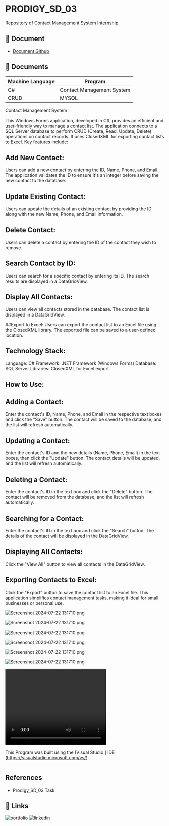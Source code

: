 
# PRODIGY_SD_03

Repository of Contact Management System
[Internship](https://github.com/LizzyTrevisan/Prodigy_SD_03/tree/main)



## 📑 Document
- [Document Github](https://github.com/LizzyTrevisan/Prodigy_SD_03/tree/main)

## 📔 Documents

| Machine Language | Program |
| ------- | ------------ |
| C# |   Contact Management System |
| CRUD | MYSQL |


Contact Management System

This Windows Forms application, developed in C#, provides an efficient and user-friendly way to manage a contact list. The application connects to a SQL Server database to perform CRUD (Create, Read, Update, Delete) operations on contact records. It uses ClosedXML for exporting contact lists to Excel. Key features include:

## Add New Contact: 
Users can add a new contact by entering the ID, Name, Phone, and Email. The application validates the ID to ensure it's an integer before saving the new contact to the database.

## Update Existing Contact: 
Users can update the details of an existing contact by providing the ID along with the new Name, Phone, and Email information.

## Delete Contact: 
Users can delete a contact by entering the ID of the contact they wish to remove.

## Search Contact by ID: 
Users can search for a specific contact by entering its ID. The search results are displayed in a DataGridView.

## Display All Contacts: 
Users can view all contacts stored in the database. The contact list is displayed in a DataGridView.

##Export to Excel: 
Users can export the contact list to an Excel file using the ClosedXML library. The exported file can be saved to a user-defined location.

## Technology Stack:

Language: C#
Framework: .NET Framework (Windows Forms)
Database: SQL Server
Libraries: ClosedXML for Excel export

## How to Use:

## Adding a Contact: 
Enter the contact's ID, Name, Phone, and Email in the respective text boxes and click the "Save" button. The contact will be saved to the database, and the list will refresh automatically.

## Updating a Contact: 
Enter the contact's ID and the new details (Name, Phone, Email) in the text boxes, then click the "Update" button. The contact details will be updated, and the list will refresh automatically.

## Deleting a Contact: 
Enter the contact's ID in the text box and click the "Delete" button. The contact will be removed from the database, and the list will refresh automatically.

## Searching for a Contact: 
Enter the contact's ID in the text box and click the "Search" button. The details of the contact will be displayed in the DataGridView.

## Displaying All Contacts: 
Click the "View All" button to view all contacts in the DataGridView.

## Exporting Contacts to Excel: 
Click the "Export" button to save the contact list to an Excel file.
This application simplifies contact management tasks, making it ideal for small businesses or personal use.


![Screenshot 2024-07-22 131710.png](https://github.com/LizzyTrevisan/Prodigy_SD_03/blob/main/Screenshot%202024-07-22%20220255.png)

![Screenshot 2024-07-22 131710.png](https://raw.githubusercontent.com/LizzyTrevisan/Prodigy_SD_03/main/Screenshot%202024-07-22%20220311.png)

![Screenshot 2024-07-22 131710.png](https://raw.githubusercontent.com/LizzyTrevisan/Prodigy_SD_03/main/Screenshot%202024-07-22%20220357.png)

![Screenshot 2024-07-22 131710.png](https://raw.githubusercontent.com/LizzyTrevisan/Prodigy_SD_03/main/Screenshot%202024-07-22%20220420.png)

![Screenshot 2024-07-22 131710.png](https://raw.githubusercontent.com/LizzyTrevisan/Prodigy_SD_03/main/Screenshot%202024-07-22%20220431.png)

![Screenshot 2024-07-22 131710.png](https://raw.githubusercontent.com/LizzyTrevisan/Prodigy_SD_03/main/Screenshot%202024-07-22%20220454.png)


<video width="320" height="240" controls>
  <source src="video.mov" type="video/mp4">
</video>


This Program was built using the [Visual Studio ] IDE (https://visualstudio.microsoft.com/vs/)
```

```
## References
- Prodigy_SD_03 Task

## 🔗 Links
[![portfolio](https://img.shields.io/badge/my_portfolio-000?style=for-the-badge&logo=ko-fi&logoColor=white)](https://leizianetrevisan.notion.site/Hello-I-m-Leiziane-3801bd1694ac46f8a28fddcca61fe34e/)
[![linkedin](https://img.shields.io/badge/linkedin-0A66C2?style=for-the-badge&logo=linkedin&logoColor=white)](https://www.linkedin.com/)

